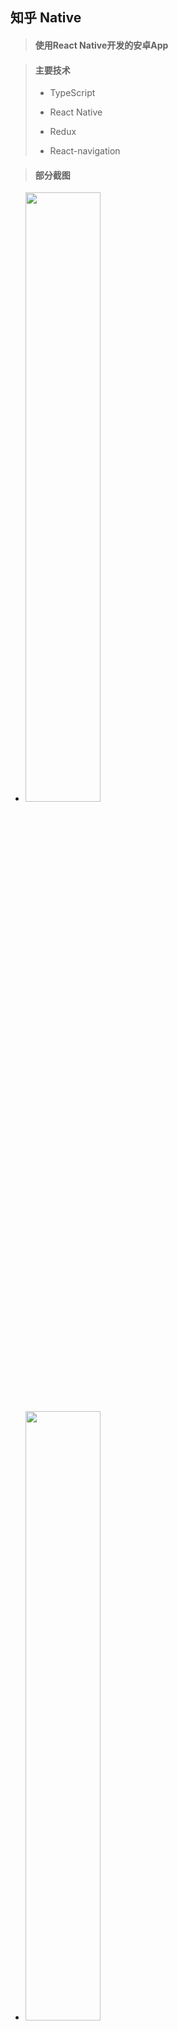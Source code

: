 ##  知乎 Native

> #### 使用React Native开发的安卓App

> #### 主要技术
>
>   * TypeScript
>
>   * React Native
>
>   * Redux
>
>   * React-navigation      

    

> ####  部分截图

* <img src="https://images.gitee.com/uploads/images/2020/0508/204906_c2b383c8_5664323.jpeg" width="50%" height="50%" />
* <img src="https://images.gitee.com/uploads/images/2020/0508/204928_fa57709d_5664323.jpeg" width="50%" height="50%" />
* <img src="https://images.gitee.com/uploads/images/2020/0508/204949_c3be1c8f_5664323.jpeg" width="50%" height="50%" />
* <img src="https://images.gitee.com/uploads/images/2020/0518/194629_22f197dc_5664323.jpeg" width="50%" height="50%" />
* <img src="https://images.gitee.com/uploads/images/2020/0518/195809_27200d4e_5664323.jpeg" width="50%" height="50%" />
* <img src="https://images.gitee.com/uploads/images/2020/0531/215800_370f20bc_5664323.jpeg" width="50%" height="50%" />
* <img src="https://images.gitee.com/uploads/images/2020/0531/215833_a19d0810_5664323.jpeg" width="50%" height="50%" />
* <img src="https://images.gitee.com/uploads/images/2020/0531/215846_6e427346_5664323.jpeg" width="50%" height="50%" />
* <img src="https://images.gitee.com/uploads/images/2020/0531/215900_79419171_5664323.jpeg" width="50%" height="50%" />
* <img src="https://images.gitee.com/uploads/images/2020/0531/215914_87462abb_5664323.jpeg" width="50%" height="50%" />






